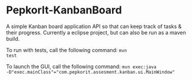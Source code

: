 # PepkorIt-KanbanBoard
A simple Kanban board application API so that can keep track of tasks &amp; their progress.
Currently a eclipse project, but can also be run as a maven build.

To run with tests, call the following command: 
<code>mvn test</code>

To launch the GUI, call the following command: 
<code>mvn exec:java -D"exec.mainClass"="com.pepkorit.assesment.kanban.ui.MainWindow"</code>
